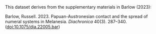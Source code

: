 This dataset derives from the supplementary materials in Barlow (2023):

Barlow, Russell. 2023. Papuan-Austronesian contact and the spread of numeral
systems in Melanesia. *Diachronica* 40(3). 287–340.
([doi:10.1075/dia.22005.bar](https://doi.org/10.1075/dia.22005.bar))

